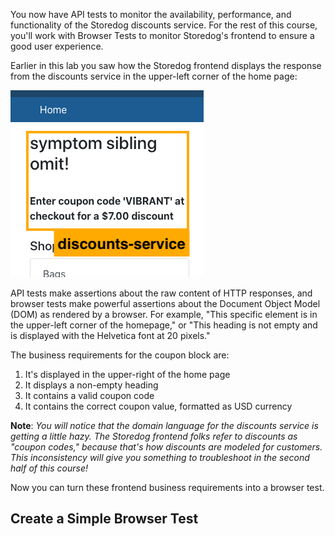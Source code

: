 You now have API tests to monitor the availability, performance, and functionality of the Storedog discounts service. For the rest of this course, you'll work with Browser Tests to monitor Storedog's frontend to ensure a good user experience. 

Earlier in this lab you saw how the Storedog frontend displays the response from the discounts service in the upper-left corner of the home page:

![Coupon section detail of Storedog homepage](./assets/coupon_section_detail.png)

API tests make assertions about the raw content of HTTP responses, and browser tests make powerful assertions about the Document Object Model (DOM) as rendered by a browser.  For example, "This specific element is in the upper-left corner of the homepage," or "This heading is not empty and is displayed with the Helvetica font at 20 pixels."

The business requirements for the coupon block are:
1. It's displayed in the upper-right of the home page
2. It displays a non-empty heading
3. It contains a valid coupon code 
4. It contains the correct coupon value, formatted as USD currency

**Note**: *You will notice that the domain language for the discounts service is getting a little hazy. The Storedog frontend folks refer to discounts as "coupon codes," because that's how discounts are modeled for customers. This inconsistency will give you something to troubleshoot in the second half of this course!* 

Now you can turn these frontend business requirements into a browser test.

## Create a Simple Browser Test
